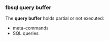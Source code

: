 ### fbsql query buffer

The **query buffer** holds partial or not executed:
* meta-commands
* SQL queries

